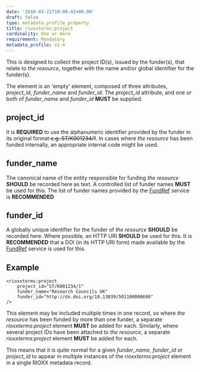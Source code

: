 ```yaml
---
date: '2016-03-21T10:00:43+00:00'
draft: false
type: metadata_profile_property
title: rioxxterms:project
cardinality: One or more
requirement: Mandatory
metadata_profile: v1-4
---
```

This is designed to collect the project ID(s), issued by the funder(s), that relate to *the resource*, together with the name and/or global identifier for the funder(s).

The element is an &#39;empty&#39; element, composed of three attributes, *project_id*, *funder_name* and *funder_id*. The *project_id* attribute, and one or both of *funder_name* and *funder_id* **MUST** be supplied.

## project_id

It is **REQUIRED** to use the alphanumeric identifier provided by the funder in its original format<del> e.g. ST/K001234/1</del>. In cases where *the resource* has been funded internally, an appropriate internal code might be used.

## funder_name
The canonical name of the entity responsible for funding *the resource* **SHOULD** be recorded here as text. A controlled list of funder names **MUST** be used for this. The list of funder names provided by the [FundRef](http://www.crossref.org/fundref/) service is **RECOMMENDED**

## funder_id
A globally unique identifier for the funder of *the resource* **SHOULD** be recorded here. Where possible, an HTTP URI **SHOULD** be used for this. It is **RECOMMENDED** that a DOI (in its HTTP URI form) made available by the [FundRef](http://www.crossref.org/fundref/) service is used for this.

## Example

    <rioxxterms:project
        project_id="ST/K001234/1"
        funder_name="Research Councils UK"
        funder_id="http://dx.doi.org/10.13039/501100000690"
    />

This element may be included multiple times in one record, so where *the resource* has been funded by more than one funder, a separate *rioxxterms:project* element **MUST** be added for each. Similarly, where several project IDs have been attached to *the resource*, a separate *rioxxterms:project* element **MUST** be added for each.

This means that it is quite normal for a given *funder_name*, *funder_id* or *project_id* to appear in multiple instances of the *rioxxterms:project* element in a single RIOXX metadata record.
